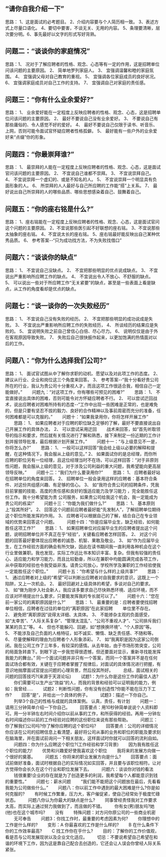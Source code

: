 ## “请你自我介绍一下”

思路： 1、这是面试的必考题目。 2、介绍内容要与个人简历相一致。 3、表述方式上尽量口语化。 4、要切中要害，不谈无关、无用的内容。 5、条理要清晰，层次要分明。6、事先最好以文字的形式写好背熟。

## 问题二：“谈谈你的家庭情况”

思路：1、 况对于了解应聘者的性格、观念、心态等有一定的作用，这是招聘单位问该问题的主要原因。 2、 简单地罗列家庭人。 3、 宜强调温馨和睦的家庭氛围。 4、 宜强调父母对自己教育的重视。 5、 宜强调各位家庭成员的良好状况。 6、 宜强调家庭成员对自己工作的支持。 7、 宜强调自己对家庭的责任感。

## 问题三：“你有什么业余爱好?”

思路： 1、 业余爱好能在一定程度上反映应聘者的性格、观念、心态，这是招聘单位问该问题的主要原因。 2、 最好不要说自己没有业余爱好。 3、 不要说自己有那些庸俗的、令人感觉不好的爱好。 4、 最好不要说自己仅限于读书、听音乐、上网，否则可能令面试官怀疑应聘者性格孤僻。 5、 最好能有一些户外的业余爱好来“点缀”你的形象。

## 问题四：“你最崇拜谁?”

思路： 1、 最崇拜的人能在一定程度上反映应聘者的性格、观念、心态，这是面试官问该问题的主要原因。 2、 不宜说自己谁都不崇拜。 3、 不宜说崇拜自己。 4、 不宜说崇拜一个虚幻的、或是不知名的人。 5、 不宜说崇拜一个明显具有负面形象的人。 6、 所崇拜的人人最好与自己所应聘的工作能“搭”上关系。 7、 最好说出自己所崇拜的人的哪些品质、哪些思想感染着自己、鼓舞着自己。

## 问题五：“你的座右铭是什么?”

思路： 1、座右铭能在一定程度上反映应聘者的性格、观念、心态，这是面试官问这个问题的主要原因。 2、不宜说那些医引起不好联想的座右铭。 3、不宜说那些太抽象的座右铭。 4、不宜说太长的座右铭。 5、座右铭最好能反映出自己某种优秀品质。 6、 参考答案--“只为成功找方法，不为失败找借口”

## 问题六：“谈谈你的缺点”

思路： 1、 不宜说自己没缺点。 2、 不宜把那些明显的优点说成缺点。 3、 不宜说出严重影响所应聘工作的缺点。 4、 不宜说出令人不放心、不舒服的缺点。 5、 可以说出一些对于所应聘工作“无关紧要”的缺点，甚至是一些表面上看是缺点，从工作的角度看却是优点的缺点。

## 问题七：“谈一谈你的一次失败经历”
思路： 1、 不宜说自己没有失败的经历。 2、 不宜把那些明显的成功说成是失败。 3、 不宜说出严重影响所应聘工作的失败经历， 4、 所谈经历的结果应是失败的。 5、 宜说明失败之前自己曾信心白倍、尽心尽力。 6、 说明仅仅是由于外在客观原因导致失败。 7、 失败后自己很快振作起来，以更加饱满的热情面对以后的工作。
## 问题八：“你为什么选择我们公司?”
思路： 1、 面试官试图从中了解你求职的动机、愿望以及对此项工作的态度。 2、 建议从行业、企业和岗位这三个角度来回答。 3、 参考答案--“我十分看好贵公司所在的行业，我认为贵公司十分重视人才，而且这项工作很适合我，相信自己一定能做好。”
　　问题九：“对这项工作，你有哪些可预见的困难?”
　　思路： 1、 不宜直接说出具体的困难，否则可能令对方怀疑应聘者不行。 2、 可以尝试迂回战术，说出应聘者对困难所持有的态度--“工作中出现一些困难是正常的，也是难免的，但是只要有坚忍不拔的毅力、良好的合作精神以及事前周密而充分的准备，任何困难都是可以克服的。”
　　问题十：“如果我录用你，你将怎样开展工作”
　　思路： 1、 如果应聘者对于应聘的职位缺乏足够的了解，最好不要直接说出自己开展工作的具体办法， 2、 可以尝试采用迂回
　　战术来回答，如“首先听取领导的指示和要求，然后就有关情况进行了解和熟悉，接下来制定一份近期的工作计划并报领导批准，最后根据计划开展工作。”
　　问题十一：“与上级意见不一是，你将怎么办?”
　　思路： 1、 一般可以这样回答“我会给上级以必要的解释和提醒，在这种情况下，我会服从上级的意见。” 2、 如果面试你的是总经理，而你所应聘的职位另有一位经理，且这位经理当时不在场，可以这样回答：“对于非原则性问题，我会服从上级的意见，对于涉及公司利益的重大问题，我希望能向更高层领导反映。”
　　问题十二：“我们为什么要录用你?”
　　思路： 1、 应聘者最好站在招聘单位的角度来回答。 2、 招聘单位一般会录用这样的应聘者：基本符合条件、对这份共组感兴趣、有足够的信心。 3、 如“我符合贵公司的招聘条件，凭我目前掌握的技能、高度的责任感和良好的饿适应能力及学习能力 ，完全能胜任这份工作。我十分希望能为贵 公司服务，如果贵公司给我这个机会，我一定能成为贵公司的栋梁!”
　　问题十三：“你能为我们做什么?”
　　思路： 1、 基本原则上“投其所好”。 2、 回答这个问题前应聘者最好能“先发制人”，了解招聘单位期待这个职位所能发挥的作用。 3、 应聘者可以根据自己的了解，结合自己在专业领域的优势来回答这个问题。
　　问题十四：“你是应届毕业生，缺乏经验，如何能胜任这项工作?”
　　思路： 1、 如果招聘单位对应届毕业生的应聘者提出这个问题，说明招聘单位并不真正在乎“经验”，关键看应聘者怎样回答。 2、 对这个问题的回答最好要体现出应聘者的诚恳、机智、果敢及敬业。 3、 如“作为应届毕业生，在工作经验方面的确会有所欠缺，因此在读书期间我一直利用各种机会在这个行业里做兼职。我也发现，实际工作远比书本知识丰富、复杂。但我有较强的责任心、适应能力和学习能力，而且比较勤奋，所以在兼职中均能圆满完成各项工作，从中获取的经验也令我受益非浅。请贵公司放心，学校所学及兼职的工作经验使我一定能胜任这个职位。”
　　问题十五：“你希望与什么样的上级共事?”
　　思路： 1、 通过应聘者对上级的“希望”可以判断出应聘者对自我要求的意识，这既上一个陷阱，又上一次机会。 2、 最好回避对上级具体的希望，多谈对自己的要求。 3、 如“做为刚步入社会新人，我应该多要求自己尽快熟悉环境、适应环境，而不应该对环境提出什么要求，只要能发挥我的专长就可以了。”
　　问题十六：“您在前一家公司的离职原因是什么?”
　　思路： 1、 最重要的是：应聘者要使找招聘单位相信，应聘者在过往的单位的“离职原因”在此家招聘
　　单位里不存在。 2、 避免把“离职原因”说得太详细、太具体。 3、 不能掺杂主观的负面感受，如“太幸苦”、“人际关系复杂”、“管理太混乱”、“公司不重视人才”、“公司排斥我们某某的员工”等。 4、 但也不能躲闪、回避，如“想换换环境”、“个人原因”等。 5、 不能涉及自己负面的人格特征，如不诚实、懒惰、缺乏责任感、不随和等。 6、 尽量使解释的理由为应聘者个人形象添彩。 7、 如“我离职是因为这家公司倒闭。我在公司工作了三年多，有较深的感情。从去年始，由于市场形势突变，公司的局面急转直下。到眼下这一步我觉得很遗憾，但还要面对显示，重新寻找能发挥我能力的舞台。” 同一个面试问题并非只有一个答案，而同一个答案并不是在任何面试场合都有效，关键在于应聘者掌握了规律后，对面试的具体情况进行把握，有意识地揣摩面试官提出问题的心理背景，然后投其所好。
　　总结，面试相关的问题的回答技巧?(来源于天涯论坛)
　　试题1：为什么你是这份工作的最佳人选?
　　你们需要可以生产出“效益“的人，而我的背景和经验可以证明我的能力，例如：我曾经.....
　　试题2：判断性问题，你有没有创造性?你能不能在压力下工作?
　　回答“是“，并给出一个具体的例子。
　　试题3：描述一下你自己。
　　列举3个自己的性格与成就的具体案例。 认真，责任，有计划
　　问题一：请用三分钟简单介绍一下你自己。
　　回答要点：用10秒钟简单说说个人资料即可。用一分半钟左右时间介绍你以前从事的工作，和所获得的经验。再用一分钟左右时间描述你以前的工作经验对应聘的这份职位来说有那些帮助。
　　问题三：你了解我们公司吗?你了解你应聘的这个职位吗?
　　回答要点：公司的详细情况你应该在公司的招聘信息上看清楚，最好将公司从事的业务和职位的职能及要求刻在脑海里，并在面试前询问一下相关朋友。这样面试时你就可以回答的流利自如。
　　问题四：你为什么应聘这个职位?(工作经验和学习背景)
　　因为我有胜任这个职位的能力!
　　优势和兴趣爱好使我喜欢这个职位
　　我将来的发展方向做一个很好的奠基。
　　问题五：你将来的职业发展方向是什么?
　　回答要点：面试前做好准备，面试时根据自己的实际情况如实回答，并且要与该职位相符。让对方觉得你会长久在这个行业和职位发展下去。
　　问题六：谈谈你对钱的看法
　　钱很重要!企业的存在就是为了创造更多的利润，我希望每个人都能意识到钱的重要性。”
　　问题七：薪水问题
　　“我们能不能把这个问题放在最后，先看看我能为公司做些什么。”
　　问题八：你以前工作中遇到的最大困难是什么?你是如何克服的?
　　有时候工作繁重，压力大，客户催促紧，使自己经常处于极度忙碌状态。
　　问题八你认为你最大的缺点是什么?
　　同事曾经责怪我对工作要求太高，而实际上通过努力我做到了，而且做的不错。
　　你有女(男)朋友吗?她(他)也在这个城市吗?
　　没有
　　特殊问题：对方问你原公司的一些商业机密
　　无可奉告
　　问题3：你找工作时，最重要的考虑因素为何?
　　你理想中的工作是什么样的?
　　变形：A 你最喜欢的工作是什么样的?
　　B 在什么条件下你的工作效率最高?
　　C 找工作你在乎什么?
　　目的：了解你的工作价值观，看是否与公司发展现状以及企业文化适应。
　　切忌：不要说希望自己希望在和谐的环境下工作，因为这是靠自己配合去创造的，它还会让人误会你曾经人际关系紧张。
